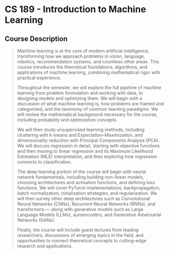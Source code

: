 # CS 189 - Introduction to Machine Learning

## Course Description
> Machine learning is at the core of modern artificial intelligence, transforming how we approach problems in vision, language, robotics, recommendation systems, and countless other areas. This course introduces the theoretical foundations, algorithms, and applications of machine learning, combining mathematical rigor with practical experience.
>
> Throughout the semester, we will explore the full pipeline of machine learning from problem formulation and working with data, to designing models and optimizing them. We will begin with a discussion of what machine learning is, how problems are framed and categorized, and the taxonomy of common learning paradigms. We will review the mathematical background necessary for the course, including probability and optimization concepts.
>
> We will then study unsupervised learning methods, including clustering with k-means and Expectation–Maximization, and dimensionality reduction with Principal Components Analysis (PCA). We will discuss regression in detail, starting with objective functions and then moving to linear regression and its Maximum Likelihood Estimation (MLE) interpretation, and then exploring how regression connects to classification.
>
> The deep learning portion of the course will begin with neural network fundamentals, including building non-linear models, choosing architectures and activation functions, and defining loss functions. We will cover PyTorch implementations, backpropagation, batch normalization, initialization strategies, and regularization. We will then survey other deep architectures such as Convolutional Neural Networks (CNNs), Recurrent Neural Networks (RNNs), and transformers — along with generative models such as Large Language Models (LLMs), autoencoders, and Generative Adversarial Networks (GANs).
>
> Finally, the course will include guest lectures from leading researchers, discussions of emerging topics in the field, and opportunities to connect theoretical concepts to cutting-edge research and applications.
